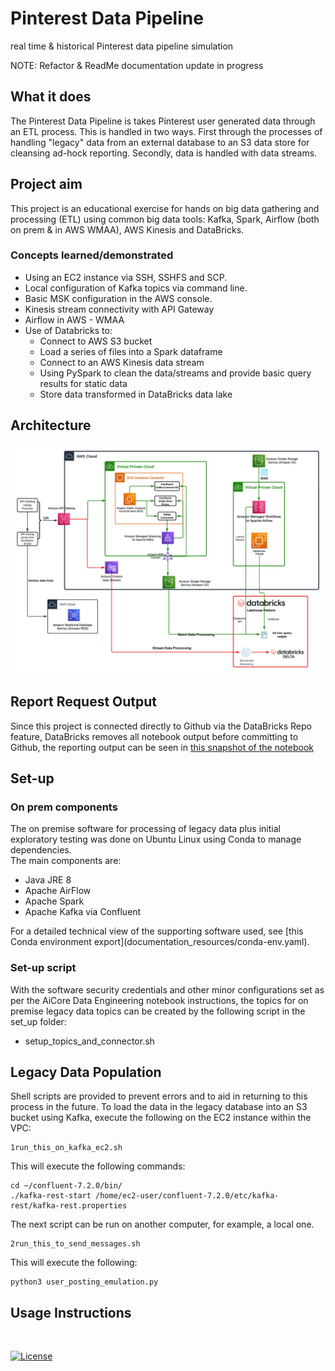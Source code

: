 # Pinterest Data Pipeline
real time &amp; historical Pinterest data pipeline simulation

NOTE: Refactor & ReadMe documentation update in progress
<!--
  ?  Table of Contents, if the README file is long
  x  A description of the project: what it does, the aim of the project, and what you learned
  x  Installation instructions
    Usage instructions
    File structure of the project
-->
## What it does
The Pinterest Data Pipeline is takes Pinterest user generated data through an ETL process. This is handled in two ways. First through the processes of handling "legacy" data from an external database to an S3 data store for cleansing ad-hock reporting. Secondly, data is handled with data streams.
## Project aim
This project is an educational exercise for hands on big data gathering and processing (ETL) using common big data tools: 
Kafka, Spark, Airflow (both on prem &amp; in AWS WMAA), AWS Kinesis and DataBricks.

### Concepts learned/demonstrated
<ul>
<li>Using an EC2 instance via SSH, SSHFS and SCP.
<li>Local configuration of Kafka topics via command line.
<li>Basic MSK configuration in the AWS console.
<li>Kinesis stream connectivity with API Gateway
<li>Airflow in AWS - WMAA
<li>Use of Databricks to:
    <ul>
        <li>Connect to AWS S3 bucket
        <li>Load a series of files into a Spark dataframe
        <li>Connect to an AWS Kinesis data stream
        <li>Using PySpark to clean the data/streams and provide basic query results for static data
        <li>Store data transformed in DataBricks data lake
    </ul>
</ul>

## Architecture 
<img src="https://raw.githubusercontent.com/DanBachmann/Pinterest_data_pipeline/main/documentation_resources/AiCore%20Pinterest%20Pipeline.png">

## Report Request Output
Since this project is connected directly to Github via the DataBricks Repo feature, DataBricks removes all notebook output before committing to Github, the reporting output can be seen in [this snapshot of the notebook](DataBricks/Report_Request_Notebook_Output.html)

## Set-up
### On prem components
The on premise software for processing of legacy data plus initial exploratory testing was done on Ubuntu Linux using Conda to manage dependencies.
<br>The main components are: 
<ul>
    <li>Java JRE 8
    <li>Apache AirFlow
    <li>Apache Spark
    <li>Apache Kafka via Confluent
</ul>
For a detailed technical view of the supporting software used, see 
[this Conda environment export](documentation_resources/conda-env.yaml).

### Set-up script
With the software security credentials and other minor configurations set as per the AiCore Data Engineering notebook instructions, the topics for on premise legacy data topics can be created by the following script in the set_up folder:
<ul>
    <li>setup_topics_and_connector.sh
</ul>

## Legacy Data Population
Shell scripts are provided to prevent errors and to aid in returning to this process in the future.
To load the data in the legacy database into an S3 bucket using Kafka, execute the following on the EC2 instance within the VPC:
    
    1run_this_on_kafka_ec2.sh

This will execute the following commands:

    cd ~/confluent-7.2.0/bin/
    ./kafka-rest-start /home/ec2-user/confluent-7.2.0/etc/kafka-rest/kafka-rest.properties

The next script can be run on another computer, for example, a local one.

    2run_this_to_send_messages.sh 
    
This will execute the following:

    python3 user_posting_emulation.py





## Usage Instructions
<br>


[![License](https://img.shields.io/badge/License-Boost_1.0-lightblue.svg)](https://www.boost.org/LICENSE_1_0.txt)
